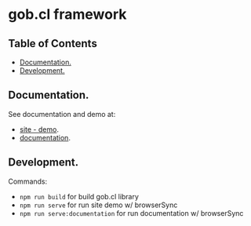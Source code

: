 # gob.cl framework

## Table of Contents
* [Documentation.](#documentation)
* [Development.](#development)

## Documentation.

See documentation and demo at:

+ [site - demo](https://jgab-net.github.io/gob.cl/site/).
+ [documentation](https://jgab-net.github.io/gob.cl/documentation/).

## Development.

Commands: 

+ `npm run build` for build gob.cl library 
+ `npm run serve` for run site demo w/ browserSync
+ `npm run serve:documentation` for run documentation w/ browserSync